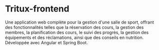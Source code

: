 # Tritux-frontend
 Une application web complète pour la gestion d'une salle de sport, offrant des fonctionnalités telles que la réservation des cours, la gestion des membres, la planification des cours, le suivi des progrès, la gestion des équipements et des réclamations, ainsi que des conseils en nutrition. Développée avec Angular et Spring Boot.
